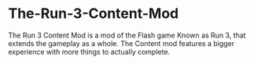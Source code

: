 # The-Run-3-Content-Mod
The Run 3 Content Mod is a mod of the Flash game Known as Run 3, that extends the gameplay as a whole. The Content mod features a bigger experience with more things to actually complete. 
